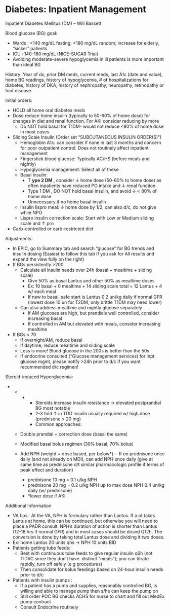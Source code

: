 # Diabetes: Inpatient Management
 
Inpatient Diabetes Mellitus (DM) – Will Bassett

Blood glucose (BG) goal:

-   Wards
    : \<140 mg/dL fasting; \<180 mg/dL random; increase for elderly,
    “sicker” patients
-   ICU
    : 140-180 mg/dL (NICE-SUGAR Trial)
-   Avoiding moderate-severe hypoglycemia in ill patients is more
    important than ideal BG

History: Year of dx, prior DM meds, current meds, last A1c (date and
value), home BG readings, history of hypoglycemia, # of hospitalizations
for diabetes, history of DKA, history of nephropathy, neuropathy,
retinopathy or foot disease.

Initial orders:

-   HOLD
    all home oral diabetes meds
-   Dose reduce home insulin (typically to 50-60% of home dose) for
    changes in diet and renal function. For AKI consider reducing by
    more
    -   Do NOT hold basal for T1DM- would not reduce \<80% of home dose
        in most cases
-   Sliding Scale Insulin (Order set “SUBCUTANEOUS INSULIN ORDER(S)”)
    -   Hemoglobin A1c: can consider if none in last 3 months and
        concern for poor outpatient control. Does not routinely affect
        inpatient management
    -   Fingerstick blood glucose: Typically AC/HS (before meals and
        nightly)
    -   Hypoglycemia management: Select all of these
    -   Basal insulin:
        -   T **ype 2 DM** , consider
            ↓
            home dose (50-60% to home dose) as often inpatients have
            reduced PO intake and
            ↓
            renal function
        -   Type 1 DM
            , DO NOT hold basal insulin, and avoid
            ↓
            \< 80% of home dose
        -   Unnecessary if no home basal insulin
    -   Insulin lispro meal:
        ↓
        home dose by 1/2, can also d/c, do not give while NPO
    -   Lispro insulin correction scale: Start with Low or Medium
        sliding scale and
        ↑
        prn
-   Carb-controlled or carb-restricted diet

Adjustments:

-   In
    EPIC, go to Summary tab and search “glucose” for BG trends and
    insulin dosing (Easiest to follow this tab if you ask for All
    results and expand the view fully on the right)
-   If BGs persistently >200
    -   Calculate all insulin needs over 24h (basal + mealtime + sliding
        scale)
        -   Give 50% as basal Lantus and other 50% as mealtime doses
        -   Ex: 10 basal + 0 mealtime + 14 sliding scale total = 12
            Lantus + 4 w/ each meal
        -   If new to basal, safe start is Lantus 0.2 un/kg daily if
            normal GFR (lowest dose 10 un for T2DM, only brittle T1DM
            may need lower)
    -   Can also address mealtime and nightly glucose separately
        -   If AM glucoses are high, but prandials well controlled,
            consider increasing basal
        -   If controlled in AM but elevated with meals, consider
            increasing mealtime
-   If BGs \< 70
    -   If overnight/AM, reduce basal
    -   If daytime, reduce mealtime and sliding scale
    -   Less is more! Blood glucose in the 200s is better than the 50s
    -   If endocrine consulted (“Glucose management services) for inpt
        glucose mgmt, please notify >24h prior to d/c if you want
        recommended d/c regimen!  

Steroid-induced Hyperglycemia:

-   -   -   -   Steroids increase insulin resistance
                →
                elevated postprandial BG most notable
            -   2-3 fold
                ↑
                in TDD insulin usually required w/ high dose
                (prednisone > 20 mg)
            -   Common approaches:

    -   Double prandial + correction dose (basal the same)

    -   Modified basal bolus regimen (30% basal, 70% bolus)

    -   Add NPH (weight + dose based, per below\*)— If on prednisone
        once daily (and not already on MDI), can add NPH once daily
        (give at same time as prednisone d/t similar pharmacologic
        profile if terms of peak effect and duration)
        -   prednisone 10 mg = 0.1 u/kg NPH
        -   prednisone 20 mg = 0.2 u/kg NPH up to max dose NPH 0.4 un/kg
            daily (w/ prednisone)
        -   \*lower dose
            if AKI

Additional Information

-   VA tips:  At the VA, NPH is formulary rather than Lantus. If a pt
    takes Lantus at home, this can be continued, but otherwise you will
    need to place a PADR consult. NPH’s duration of action is shorter
    than Lantus (12-18 hrs if normal GFR) and in most cases should be
    dosed Q12h. The conversion is done by taking total Lantus dose and
    dividing it two doses.
-   Ex: home Lantus 20 units qhs
    →
    NPH 10 units BID
-   Patients
    getting tube feeds:
    -   Best with continuous tube feeds to give regular insulin q6h (not
        TIDAC since they don’t have  distinct “meals”); you can titrate
        rapidly, turn off safely (e.g procedures)
    -   Then consolidate for bolus feedings based on 24-hour insulin
        needs prior to d/c
-   Patients with insulin pumps
    :
    -   If a patient has a pump and supplies, reasonably controlled BG,
        is willing and able to manage pump then s/he can keep the pump
        on
    -   Still order POC BG checks ACHS for nurse to chart and fill out
        MedEx pump contract
    -   Consult Endocrine routinely
